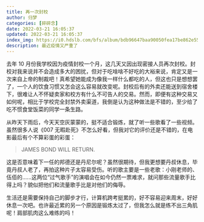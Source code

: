 ```yaml
---
title: 再一次封校
author: 归梦
categories: [碎碎念]
date: 2022-03-21 16:05:37
updated: 2022-03-21 16:05:37
index_img: https://i0.hdslb.com/bfs/album/bdb96647baa90050fea17be862e55184fb1ce265.jpg@600w.webp
description: 最近疫情又严重了
---
```


去年 10 月份我学校因为疫情封校一个月，这几天又因出现密接人员再次封校。封校对我来说并不会造成多大的困扰，但对于吃啥啥不好吃的大裕来说，肯定又是一次来自上帝的制裁吧！真希望她能成为像我一样什么都吃的人，但这也只是想想罢了，一个人的饮食习惯又怎会这么容易就改变呢。封校后有的外卖还能送到宿舍楼下，很难让人不怀疑卖家和校方有什么不可告人的交易。然而，即便有这种交易又如何呢，相比于学校完全封禁外卖渠道，我倒是认为这种做法是不错的，至少给了吃不惯食堂饭菜的同学一条生路。

从昨天下雨后，今天天空灰蒙蒙的，挺不适合锻炼，就了听一些歌看了一些视频。虽然很多人说《007 无暇赴死》不怎么好看，但我对它的评价还是不错的，在电影最后有个不算彩蛋的彩蛋：

> JAMES BOND WILL RETURN.

这是否意味着下一任的邦德还是丹尼尔呢？虽然很期待，但我更想要丹叔休息，毕竟丹叔人老了，再拍这种片子太容易受伤。听的歌主要是一些老歌：小刚老师的、伍佰的......这两位“过气歌手”的演唱会在如今仍然一票难求，就问那些流量歌手比得上吗？貌似把他们和流量歌手比是对他们的侮辱。

生活还是需要保持自己的脚步才行，计算机跨考挺累的，好不容易迎来周末，好好休息一次吧。也许最近累的另一个原因是锻炼太过了，但我怎么就是练不出三角肌呢！肩部肌肉这么难练的吗！